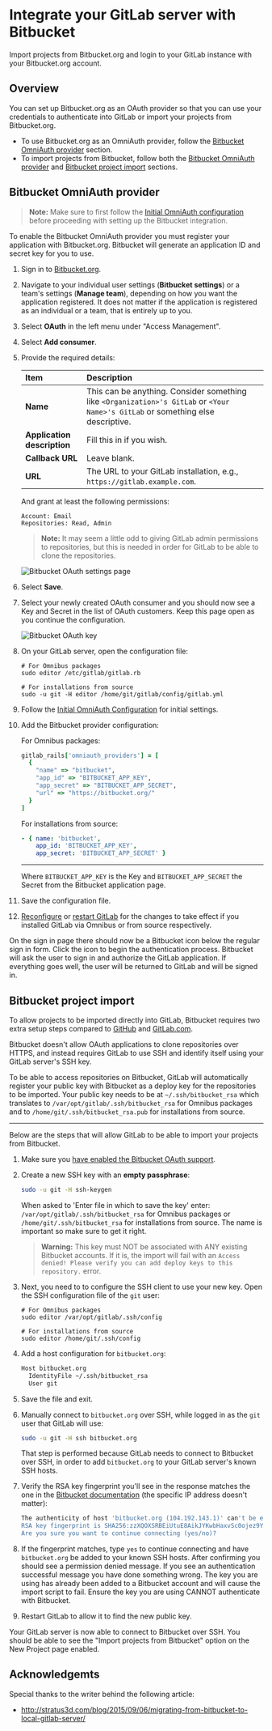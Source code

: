 # Integrate your GitLab server with Bitbucket

Import projects from Bitbucket.org and login to your GitLab instance with your
Bitbucket.org account.

## Overview

You can set up Bitbucket.org as an OAuth provider so that you can use your
credentials to authenticate into GitLab or import your projects from
Bitbucket.org.

- To use Bitbucket.org as an OmniAuth provider, follow the [Bitbucket OmniAuth
  provider](#bitbucket-omniauth-provider) section.
- To import projects from Bitbucket, follow both the
  [Bitbucket OmniAuth provider](#bitbucket-omniauth-provider) and
  [Bitbucket project import](#bitbucket-project-import) sections.

## Bitbucket OmniAuth provider

> **Note:**
Make sure to first follow the [Initial OmniAuth configuration][init-oauth]
before proceeding with setting up the Bitbucket integration.

To enable the Bitbucket OmniAuth provider you must register your application
with Bitbucket.org. Bitbucket will generate an application ID and secret key for
you to use.

1.  Sign in to [Bitbucket.org](https://bitbucket.org).
1.  Navigate to your individual user settings (**Bitbucket settings**) or a team's
    settings (**Manage team**), depending on how you want the application registered.
    It does not matter if the application is registered as an individual or a
    team, that is entirely up to you.
1.  Select **OAuth** in the left menu under "Access Management".
1.  Select **Add consumer**.
1.  Provide the required details:

    | Item | Description |
    | :--- | :---------- |
    | **Name** | This can be anything. Consider something like `<Organization>'s GitLab` or `<Your Name>'s GitLab` or something else descriptive. |
    | **Application description** | Fill this in if you wish. |
    | **Callback URL** | Leave blank. |
    | **URL** | The URL to your GitLab installation, e.g., `https://gitlab.example.com`. |

    And grant at least the following permissions:

    ```
    Account: Email
    Repositories: Read, Admin
    ```

    >**Note:**
    It may seem a little odd to giving GitLab admin permissions to repositories,
    but this is needed in order for GitLab to be able to clone the repositories.

    ![Bitbucket OAuth settings page](img/bitbucket_oauth_settings_page.png)

1.  Select **Save**.
1.  Select your newly created OAuth consumer and you should now see a Key and
    Secret in the list of OAuth customers. Keep this page open as you continue
    the configuration.

      ![Bitbucket OAuth key](img/bitbucket_oauth_keys.png)

1.  On your GitLab server, open the configuration file:

    ```
    # For Omnibus packages
    sudo editor /etc/gitlab/gitlab.rb

    # For installations from source
    sudo -u git -H editor /home/git/gitlab/config/gitlab.yml
    ```

1.  Follow the [Initial OmniAuth Configuration](omniauth.md#initial-omniauth-configuration)
    for initial settings.
1.  Add the Bitbucket provider configuration:

    For Omnibus packages:

    ```ruby
    gitlab_rails['omniauth_providers'] = [
      {
        "name" => "bitbucket",
        "app_id" => "BITBUCKET_APP_KEY",
        "app_secret" => "BITBUCKET_APP_SECRET",
        "url" => "https://bitbucket.org/"
      }
    ]
    ```

    For installations from source:

    ```yaml
    - { name: 'bitbucket',
        app_id: 'BITBUCKET_APP_KEY',
        app_secret: 'BITBUCKET_APP_SECRET' }
    ```

    ---

    Where `BITBUCKET_APP_KEY` is the Key and `BITBUCKET_APP_SECRET` the Secret
    from the Bitbucket application page.

1.  Save the configuration file.
1.  [Reconfigure][] or [restart GitLab][] for the changes to take effect if you
    installed GitLab via Omnibus or from source respectively.

On the sign in page there should now be a Bitbucket icon below the regular sign
in form. Click the icon to begin the authentication process. Bitbucket will ask
the user to sign in and authorize the GitLab application. If everything goes
well, the user will be returned to GitLab and will be signed in.

## Bitbucket project import

To allow projects to be imported directly into GitLab, Bitbucket requires two
extra setup steps compared to [GitHub](github.md) and [GitLab.com](gitlab.md).

Bitbucket doesn't allow OAuth applications to clone repositories over HTTPS, and
instead requires GitLab to use SSH and identify itself using your GitLab
server's SSH key.

To be able to access repositories on Bitbucket, GitLab will automatically
register your public key with Bitbucket as a deploy key for the repositories to
be imported. Your public key needs to be at `~/.ssh/bitbucket_rsa` which
translates to `/var/opt/gitlab/.ssh/bitbucket_rsa` for Omnibus packages and to
`/home/git/.ssh/bitbucket_rsa.pub` for installations from source.

---

Below are the steps that will allow GitLab to be able to import your projects
from Bitbucket.

1. Make sure you [have enabled the Bitbucket OAuth support](#bitbucket-omniauth-provider).
1. Create a new SSH key with an **empty passphrase**:

    ```sh
    sudo -u git -H ssh-keygen
    ```

    When asked to 'Enter file in which to save the key' enter:
    `/var/opt/gitlab/.ssh/bitbucket_rsa` for Omnibus packages or
    `/home/git/.ssh/bitbucket_rsa` for installations from source. The name is
    important so make sure to get it right.

    > **Warning:**
    This key must NOT be associated with ANY existing Bitbucket accounts. If it
    is, the import will fail with an `Access denied! Please verify you can add
    deploy keys to this repository.` error.

1. Next, you need to to configure the SSH client to use your new key. Open the
   SSH configuration file of the `git` user:

    ```
    # For Omnibus packages
    sudo editor /var/opt/gitlab/.ssh/config

    # For installations from source
    sudo editor /home/git/.ssh/config
    ```

1. Add a host configuration for `bitbucket.org`:

    ```sh
    Host bitbucket.org
      IdentityFile ~/.ssh/bitbucket_rsa
      User git
    ```

1. Save the file and exit.
1. Manually connect to `bitbucket.org` over SSH, while logged in as the `git`
   user that GitLab will use:

    ```sh
    sudo -u git -H ssh bitbucket.org
    ```

    That step is performed because GitLab needs to connect to Bitbucket over SSH,
    in order to add `bitbucket.org` to your GitLab server's known SSH hosts.

1.  Verify the RSA key fingerprint you'll see in the response matches the one
    in the [Bitbucket documentation][bitbucket-docs] (the specific IP address
    doesn't matter):

    ```sh
    The authenticity of host 'bitbucket.org (104.192.143.1)' can't be established.
    RSA key fingerprint is SHA256:zzXQOXSRBEiUtuE8AikJYKwbHaxvSc0ojez9YXaGp1A.
    Are you sure you want to continue connecting (yes/no)?
    ```

1. If the fingerprint matches, type `yes` to continue connecting and have
   `bitbucket.org` be added to your known SSH hosts. After confirming you should
   see a permission denied message. If you see an authentication successful
   message you have done something wrong. The key you are using has already been
   added to a Bitbucket account and will cause the import script to fail. Ensure
   the key you are using CANNOT authenticate with Bitbucket.
1. Restart GitLab to allow it to find the new public key.

Your GitLab server is now able to connect to Bitbucket over SSH. You should be
able to see the "Import projects from Bitbucket" option on the New Project page
enabled.

## Acknowledgemts

Special thanks to the writer behind the following article:

- http://stratus3d.com/blog/2015/09/06/migrating-from-bitbucket-to-local-gitlab-server/

[init-oauth]: omniauth.md#initial-omniauth-configuration
[bitbucket-docs]: https://confluence.atlassian.com/bitbucket/use-the-ssh-protocol-with-bitbucket-cloud-221449711.html#UsetheSSHprotocolwithBitbucketCloud-KnownhostorBitbucket%27spublickeyfingerprints
[reconfigure]: ../administration/restart_gitlab.md#omnibus-gitlab-reconfigure
[restart GitLab]: ../administration/restart_gitlab.md#installations-from-source
